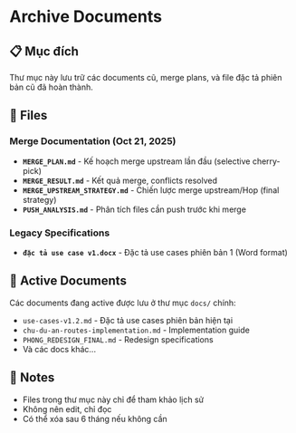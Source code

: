 # Archive Documents

## 📋 Mục đích
Thư mục này lưu trữ các documents cũ, merge plans, và file đặc tả phiên bản cũ đã hoàn thành.

## 📁 Files

### Merge Documentation (Oct 21, 2025)
- **`MERGE_PLAN.md`** - Kế hoạch merge upstream lần đầu (selective cherry-pick)
- **`MERGE_RESULT.md`** - Kết quả merge, conflicts resolved
- **`MERGE_UPSTREAM_STRATEGY.md`** - Chiến lược merge upstream/Hop (final strategy)
- **`PUSH_ANALYSIS.md`** - Phân tích files cần push trước khi merge

### Legacy Specifications
- **`đặc tả use case v1.docx`** - Đặc tả use cases phiên bản 1 (Word format)

## 🔗 Active Documents
Các documents đang active được lưu ở thư mục `docs/` chính:
- `use-cases-v1.2.md` - Đặc tả use cases phiên bản hiện tại
- `chu-du-an-routes-implementation.md` - Implementation guide
- `PHONG_REDESIGN_FINAL.md` - Redesign specifications
- Và các docs khác...

## 📌 Notes
- Files trong thư mục này chỉ để tham khảo lịch sử
- Không nên edit, chỉ đọc
- Có thể xóa sau 6 tháng nếu không cần
